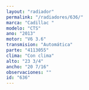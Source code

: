 ```yaml
---
layout: "radiador"
permalink: "/radiadores/636/"
marca: "Cadillac "
modelo: "CTS"
ano: "2013"
motor: "V6 3.6"
transmision: "Automática"
parte: "4113055"
clima: "Con clima"
alto: "23 3/4"
ancho: "20 7/16"
observaciones: ""
id: "636"
---
```


